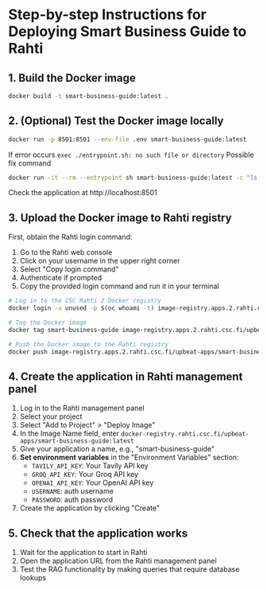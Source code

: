 # Step-by-step Instructions for Deploying Smart Business Guide to Rahti

## 1. Build the Docker image

```bash
docker build -t smart-business-guide:latest .
```

## 2. (Optional) Test the Docker image locally

```bash
docker run -p 8501:8501 --env-file .env smart-business-guide:latest
```

If error occurs `exec ./entrypoint.sh: no such file or directory`
Possible fix command

```bash
docker run -it --rm --entrypoint sh smart-business-guide:latest -c "ls -la /app/"
```

Check the application at http://localhost:8501

## 3. Upload the Docker image to Rahti registry

First, obtain the Rahti login command:

1. Go to the Rahti web console
2. Click on your username in the upper right corner
3. Select "Copy login command"
4. Authenticate if prompted
5. Copy the provided login command and run it in your terminal

```bash
# Log in to the CSC Rahti 2 Docker registry
docker login -u unused -p $(oc whoami -t) image-registry.apps.2.rahti.csc.fi

# Tag the Docker image
docker tag smart-business-guide image-registry.apps.2.rahti.csc.fi/upbeat-apps/smart-business-guide:latest

# Push the Docker image to the Rahti registry
docker push image-registry.apps.2.rahti.csc.fi/upbeat-apps/smart-business-guide:latest
```

## 4. Create the application in Rahti management panel

1. Log in to the Rahti management panel
2. Select your project
3. Select "Add to Project" > "Deploy Image"
4. In the Image Name field, enter `docker-registry.rahti.csc.fi/upbeat-apps/smart-business-guide:latest`
5. Give your application a name, e.g., "smart-business-guide"
6. **Set environment variables** in the "Environment Variables" section:
   - `TAVILY_API_KEY`: Your Tavily API key
   - `GROQ_API_KEY`: Your Groq API key
   - `OPENAI_API_KEY`: Your OpenAI API key
   - `USERNAME`: auth username
   - `PASSWORD`: auth password
7. Create the application by clicking "Create"

## 5. Check that the application works

1. Wait for the application to start in Rahti
2. Open the application URL from the Rahti management panel
3. Test the RAG functionality by making queries that require database lookups

